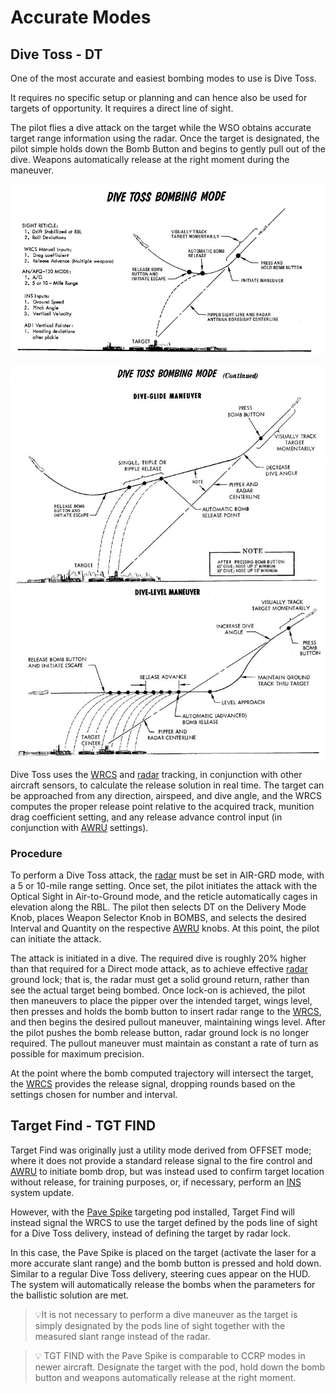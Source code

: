 # Accurate Modes

## Dive Toss - DT

One of the most accurate and easiest bombing modes to use is Dive Toss.

It requires no specific setup or planning and can hence also be used for targets
of opportunity. It requires a direct line of sight.

The pilot flies a dive attack on the target while the WSO obtains accurate
target range information using the radar. Once the target is designated, the
pilot simple holds down the Bomb Button and begins to gently pull out of the
dive. Weapons automatically release at the right moment during the maneuver.

![Dive Toss 1](../../../../img/divetoss.jpg)

![Dive Toss 2](../../../../img/divetoss2.jpg)

Dive Toss uses the [WRCS](../../../../systems/weapon_systems/wrcs.md) and
[radar](../../../../systems/radar/overview.md) tracking, in conjunction with
other aircraft sensors, to calculate the release solution in real time. The
target can be approached from any direction, airspeed, and dive angle, and the
WRCS computes the proper release point relative to the acquired track, munition
drag coefficient setting, and any release advance control input (in conjunction
with [AWRU](../../../../systems/weapon_systems/awru.md) settings).

### Procedure

To perform a Dive Toss attack, the
[radar](../../../../systems/radar/overview.md) must be set in AIR-GRD mode, with
a 5 or 10-mile range setting. Once set, the pilot initiates the attack with the
Optical Sight in Air-to-Ground mode, and the reticle automatically cages in
elevation along the RBL. The pilot then selects DT on the Delivery Mode Knob,
places Weapon Selector Knob in BOMBS, and selects the desired Interval and
Quantity on the respective [AWRU](../../../../systems/weapon_systems/awru.md)
knobs. At this point, the pilot can initiate the attack.

The attack is initiated in a dive. The required dive is roughly 20% higher than
that required for a Direct mode attack, as to achieve effective
[radar](../../../../systems/radar/overview.md) ground lock; that is, the radar
must get a solid ground return, rather than see the actual target being bombed.
Once lock-on is achieved, the pilot then maneuvers to place the pipper over the
intended target, wings level, then presses and holds the bomb button to insert
radar range to the [WRCS](../../../../systems/weapon_systems/wrcs.md), and then
begins the desired pullout maneuver, maintaining wings level. After the pilot
pushes the bomb release button, radar ground lock is no longer required. The
pullout maneuver must maintain as constant a rate of turn as possible for
maximum precision.

At the point where the bomb computed trajectory will intersect the target, the
[WRCS](../../../../systems/weapon_systems/wrcs.md) provides the release signal,
dropping rounds based on the settings chosen for number and interval.

## Target Find - TGT FIND

Target Find was originally just a utility mode derived from OFFSET mode; where
it does not provide a standard release signal to the fire control and
[AWRU](../../../../systems/weapon_systems/awru.md) to initiate bomb drop, but
was instead used to confirm target location without release, for training
purposes, or, if necessary, perform an [INS](../../../../systems/nav_com/ins.md)
system update.

However, with the
[Pave Spike](../../../../systems/weapon_systems/pave_spike/overview.md)
targeting pod installed, Target Find will instead signal the WRCS to use the
target defined by the pods line of sight for a Dive Toss delivery, instead of
defining the target by radar lock.

In this case, the Pave Spike is placed on the target (activate the laser for a
more accurate slant range) and the bomb button is pressed and hold down. Similar
to a regular Dive Toss delivery, steering cues appear on the HUD. The system
will automatically release the bombs when the parameters for the ballistic
solution are met.

> 💡It is not necessary to perform a dive maneuver as the target is simply
> designated by the pods line of sight together with the measured slant range
> instead of the radar.

> 💡 TGT FIND with the Pave Spike is comparable to CCRP modes in newer aircraft.
> Designate the target with the pod, hold down the bomb button and weapons
> automatically release at the right moment.
